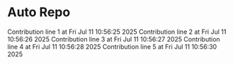 # Auto Repo

Contribution line 1 at Fri Jul 11 10:56:25 2025
Contribution line 2 at Fri Jul 11 10:56:26 2025
Contribution line 3 at Fri Jul 11 10:56:27 2025
Contribution line 4 at Fri Jul 11 10:56:28 2025
Contribution line 5 at Fri Jul 11 10:56:30 2025